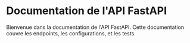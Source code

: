 # Documentation de l'API FastAPI

Bienvenue dans la documentation de l'API FastAPI. Cette documentation couvre les endpoints, les configurations, et les tests.
